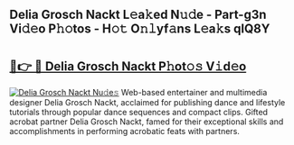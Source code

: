 ## Delia Grosch Nackt L𝚎a𝚔ed N𝚞𝚍e - Part-g3n Vi𝚍𝚎o P𝚑𝚘tos - H𝚘𝚝 O𝚗𝚕yf𝚊ns L𝚎a𝚔s qlQ8Y

# <h2><a href="http://kfb5623.oniu.top/?m=Delia+Grosch+Nackt">🔗👉 🔴 Delia Grosch Nackt P𝚑ot𝚘𝚜 V𝚒d𝚎o</a></h2>

[![Delia Grosch Nackt Nu𝚍e𝚜](https://i.imgur.com/0qMVB7G.gif)](http://kfb5623.oniu.top/?m=Delia+Grosch+Nackt)
Web-based entertainer and multimedia designer Delia Grosch Nackt, acclaimed for publishing dance and lifestyle tutorials through popular dance sequences and compact clips. Gifted acrobat partner Delia Grosch Nackt, famed for their exceptional skills and accomplishments in performing acrobatic feats with partners.  
